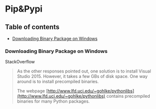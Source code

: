 # Pip&Pypi
## Table of contents
- [Downloading Binary Package on Windows](#downloading-binary-package-on-windows)

### Downloading Binary Package on Windows
StackOverflow
> As the other responses pointed out, one solution is to install Visual Studio 2015. However, it takes a few GBs of disk space. One way around is to install precompiled binaries. 
> 
> The webpage [http://www.lfd.uci.edu/~gohlke/pythonlibs](http://www.lfd.uci.edu/~gohlke/pythonlibs) contains precompiled binaries for many Python packages.
